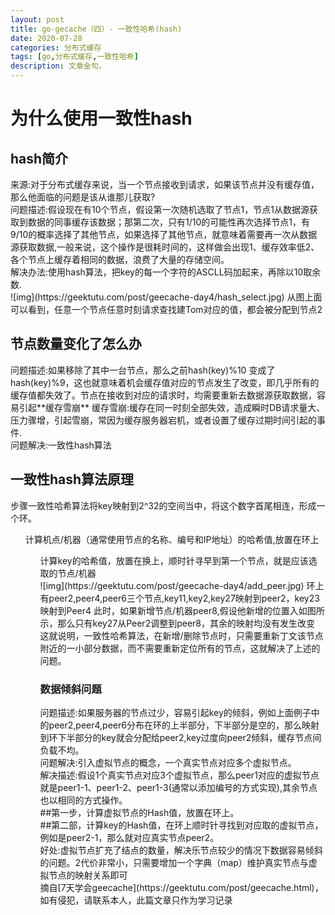 ```yaml
---
layout: post
title: go-gecache（四）- 一致性哈希(hash)
date: 2020-07-28
categories: 分布式缓存
tags: [go,分布式缓存,一致性哈希]
description: 文章金句。
---
```

<h1>为什么使用一致性hash</h1>

<h2>hash简介</h2>
来源:对于分布式缓存来说，当一个节点接收到请求，如果该节点并没有缓存值，那么他面临的问题是该从谁那儿获取?<br>
问题描述:假设现在有10个节点，假设第一次随机选取了节点1，节点1从数据源获取到数据的同事缓存该数据；那第二次，只有1/10的可能性再次选择节点1，有9/10的概率选择了其他节点，如果选择了其他节点，就意味着需要再一次从数据源获取数据,一般来说，这个操作是很耗时间的，这样做会出现1、缓存效率低2、各个节点上缓存着相同的数据，浪费了大量的存储空间。<br>
解决办法:使用hash算法，把key的每一个字符的ASCLL码加起来，再除以10取余数.<br> 
![img](https://geektutu.com/post/geecache-day4/hash_select.jpg)
从图上面可以看到，任意一个节点任意时刻请求查找建Tom对应的值，都会被分配到节点2
<h2>节点数量变化了怎么办</h2>
问题描述:如果移除了其中一台节点，那么之前hash(key)%10 变成了 hash(key)%9，这也就意味着机会缓存值对应的节点发生了改变，即几乎所有的缓存值都失效了。节点在接收到对应的请求时，均需要重新去数据源获取数据，容易引起**缓存雪崩**
缓存雪崩:缓存在同一时刻全部失效，造成瞬时DB请求量大、压力骤增，引起雪崩，常因为缓存服务器宕机，或者设置了缓存过期时间引起的事件.<br>
问题解决:一致性hash算法<br><h2>一致性hash算法原理</h2>
    步骤一致性哈希算法将key映射到2^32的空间当中，将这个数字首尾相连，形成一个环。<br>
    <ul>计算机点/机器（通常使用节点的名称、编号和IP地址）的哈希值,放置在环上<br>
    <ul>计算key的哈希值，放置在换上，顺时针寻早到第一个节点，就是应该选取的节点/机器<br>
    ![img](https://geektutu.com/post/geecache-day4/add_peer.jpg)
    环上有peer2,peer4,peer6三个节点,key11,key2,key27映射到peer2，key23映射到Peer4
    此时，如果新增节点/机器peer8,假设他新增的位置入如图所示，那么只有key27从Peer2调整到peer8，其余的映射均没有发生改变
    这就说明，一致性哈希算法，在新增/删除节点时，只需要重新丁文该节点附近的一小部分数据，而不需要重新定位所有的节点，这就解决了上述的问题。
    <h3>数据倾斜问题</h3>
    问题描述:如果服务器的节点过少，容易引起key的倾斜，例如上面例子中的peer2,peer4,peer6分布在环的上半部分，下半部分是空的，那么映射到环下半部分的key就会分配给peer2,key过度向peer2倾斜，缓存节点间负载不均。
    <br>
    问题解决:引入虚拟节点的概念，一个真实节点对应多个虚拟节点。<br>
    解决描述:假设1个真实节点对应3个虚拟节点，那么peer1对应的虚拟节点就是peer1-1、peer1-2、peer1-3(通常以添加编号的方式实现),其余节点也以相同的方式操作。<br>
     ##第一步，计算虚拟节点的Hash值，放置在环上。<br>
     ##第二部，计算key的Hash值，在环上顺时针寻找到对应取的虚拟节点，例如是peer2-1，那么就对应真实节点peer2。<br>
     好处:虚拟节点扩充了结点的数量，解决乐节点较少的情况下数据容易倾斜的问题。2代价非常小，只需要增加一个字典（map）维护真实节点与虚拟节点的映射关系即可<br>
摘自[7天学会geecache](https://geektutu.com/post/geecache.html)，如有侵犯，请联系本人，此篇文章只作为学习记录






